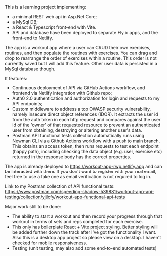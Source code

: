 This is a learning project implementing: 
- a minimal REST web api in Asp.Net Core;
- a MySql DB;
- a React & Typescript front-end with Vite.
- API and database have been deployed to separate Fly.io apps, and the front-end to Netlify.

The app is a workout app where a user can CRUD their own exercises, routines, and then populate the routines with exercises. You can drag and drop to rearrange the order of exercises within a routine. This order is not currently saved but I will add this feature. Other user data is persisted in a MySql database though.

It features:
- Continuous deployment of API via GitHub Actions workflow, and frontend via Netlify integration with Github repo;
- Auth0 2.0 authentication and authorization for login and requests to my API endpoints;
- Custom middleware to address a top OWASP security vulnerability, namely insecure direct object references (IDOR). It extracts the user id from the auth token in each http request and compares against the user id of the 'owner' of that requested resource to prevent an authenticated user from obtaining, destroying or altering another user's data. 
- Postman API functional tests collection automatically runs using Newman CLI via a Github Actions workflow with a push to main branch. This obtains an access token, then runs requests to test each endpoint (happy path), including checking the data object (e.g. user, exercise etc) returned in the response body has the correct properties.

The app is already deployed to https://workout-app-rwp.netlify.app and can be interacted with there. If you don't want to register with your real email, feel free to use a fake one as email verification is not required to log in.

Link to my Postman collection of API functional tests: https://www.postman.com/speeding-shadow-539881/workout-app-api-testing/collection/yjjlcfy/workout-app-functional-api-tests

Major work still to be done:
- The ability to start a workout and then record your progress through that workout in terms of sets and reps completed for each exercise.
- This only has boilerplate React + Vite project styling. Better styling will be added further down the track after I've got the functionality I want. Also this is a desktop app project so please view on a desktop. I haven't checked for mobile responsiveness.
- Testing (unit testing, may also add some end-to-end automated tests)
